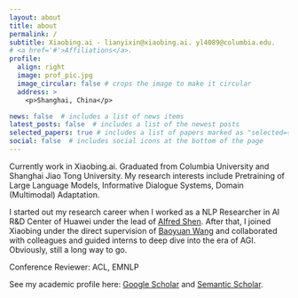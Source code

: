 ```yaml
---
layout: about
title: about
permalink: /
subtitle: Xiaobing.ai - lianyixin@xiaobing.ai. yl4089@columbia.edu.
# <a href='#'>Affiliations</a>. 
profile:
  align: right
  image: prof_pic.jpg
  image_circular: false # crops the image to make it circular
  address: >
    <p>Shanghai, China</p>

news: false  # includes a list of news items
latest_posts: false  # includes a list of the newest posts
selected_papers: true # includes a list of papers marked as "selected={true}"
social: false  # includes social icons at the bottom of the page
---
```


Currently work in Xiaobing.ai. Graduated from Columbia University and Shanghai Jiao Tong University. My research interests include Pretraining of Large Language Models, Informative Dialogue Systems, Domain (Multimodal) Adaptation.

I started out my research career when I worked as a NLP Researcher in AI R&D Center of Huawei under the lead of [Alfred Shen](https://www.linkedin.cn/incareer/in/alfred-shen-5143a71). After that, I joined Xiaobing under the direct supervision of [Baoyuan Wang](https://sites.google.com/site/zjuwby/?pli=1) and collaborated with colleagues and guided interns to deep dive into the era of AGI. Obviously, still a long way to go.

Conference Reviewer: ACL, EMNLP

See my academic profile here: [Google Scholar](https://scholar.google.com/citations?user=QmAZSkYAAAAJ&hl=en) and [Semantic Scholar](https://www.semanticscholar.org/author/Yixin-Lian/2057322485).
